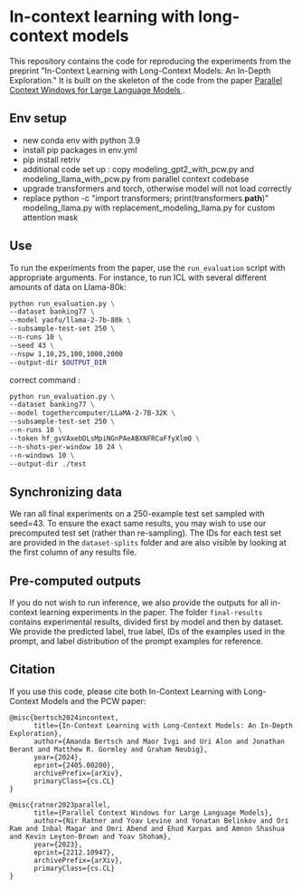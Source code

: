 # In-context learning with long-context models 

This repository contains the code for reproducing the experiments from the preprint "In-Context Learning with Long-Context Models: An In-Depth Exploration." It is built on the skeleton of the code from the paper [Parallel Context Windows for Large Language Models
](https://arxiv.org/abs/2212.10947).  

## Env setup
- new conda env with python 3.9
- install pip packages in env.yml
- pip install retriv
- additional code set up : copy modeling_gpt2_with_pcw.py and modeling_llama_with_pcw.py from parallel context codebase
- upgrade transformers and torch, otherwise model will not load correctly
- replace python -c "import transformers; print(transformers.__path__)" modeling_llama.py with replacement_modeling_llama.py for custom attention mask

## Use 

To run the experiments from the paper, use the `run_evaluation` script with appropriate arguments. For instance, to run ICL with several different amounts of data on Llama-80k:

```bash
python run_evaluation.py \
--dataset banking77 \
--model yaofu/llama-2-7b-80k \
--subsample-test-set 250 \
--n-runs 10 \
--seed 43 \
--nspw 1,10,25,100,1000,2000
--output-dir $OUTPUT_DIR
```
correct command :
```bash
python run_evaluation.py \
--dataset banking77 \
--model togethercomputer/LLaMA-2-7B-32K \
--subsample-test-set 250 \
--n-runs 10 \
--token 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 \
--n-shots-per-window 10 24 \
--n-windows 10 \
--output-dir ./test
```

## Synchronizing data
We ran all final experiments on a 250-example test set sampled with seed=43. To ensure the exact same results, you may wish to use our precomputed test set (rather than re-sampling). The IDs for each test set are provided in the `dataset-splits` folder and are also visible by looking at the first column of any results file.

## Pre-computed outputs
If you do not wish to run inference, we also provide the outputs for all in-context learning experiments in the paper. The folder `final-results` contains experimental results, divided first by model and then by dataset. We provide the predicted label, true label, IDs of the examples used in the prompt, and label distribution of the prompt examples for reference. 

## Citation

If you use this code, please cite both In-Context Learning with Long-Context Models and the PCW paper:
```
@misc{bertsch2024incontext,
      title={In-Context Learning with Long-Context Models: An In-Depth Exploration}, 
      author={Amanda Bertsch and Maor Ivgi and Uri Alon and Jonathan Berant and Matthew R. Gormley and Graham Neubig},
      year={2024},
      eprint={2405.00200},
      archivePrefix={arXiv},
      primaryClass={cs.CL}
}

@misc{ratner2023parallel,
      title={Parallel Context Windows for Large Language Models}, 
      author={Nir Ratner and Yoav Levine and Yonatan Belinkov and Ori Ram and Inbal Magar and Omri Abend and Ehud Karpas and Amnon Shashua and Kevin Leyton-Brown and Yoav Shoham},
      year={2023},
      eprint={2212.10947},
      archivePrefix={arXiv},
      primaryClass={cs.CL}
}
```
